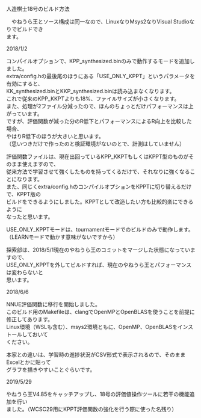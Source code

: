 人造棋士18号のビルド方法  
  
　やねうら王とソース構成は同一なので、LinuxなりMsys2なりVisual Studioなりでビルドでき  
  ます。  
 
2018/1/2  
  
  コンパイルオプションで、KPP_synthesized.binのみで動作するモードを追加しました。  
  extra/config.hの最後尾のほうにある「USE_ONLY_KPPT」というパラメータを有効にすると、  
  KK_synthesized.binとKKP_synthesized.binは読み込まなくなります。  
  これで従来のKPP_KKPTよりも18%、ファイルサイズが小さくなります。  
  また、処理が2ファイル分減ったので、ほんのちょっとだけパフォーマンスは上がっています。  
  ですが、評価関数が減った分のR低下とパフォーマンスによるR向上を比較した場合、  
  やはりR低下のほうが大きいと思います。  
  （思いつきだけで作ったのと検証環境がないのとで、計測はしていません）  
  
  評価関数ファイルは、現在出回っているKPP_KKPTもしくはKPPT型のものがそのまま使えますので、  
  従来方法で学習させて強くしたものを持ってくるだけで、それなりに強くなることになります。  
  また、同じくextra/config.hのコンパイルオプションをKPPTに切り替えるだけで、KPPT版の  
  ビルドをできるようにしました。KPPTとして改造したい方も比較的楽にできるように  
  なったと思います。
  
  USE_ONLY_KPPTモードは、tournamentモードでのビルドのみで動作します。  
  （LEARNモードで動かす意味がないですから）  
  
  探索部は、2018/5/1現在のやねうら王のコミットをマージした状態になっていますので、  
  USE_ONLY_KPPTを外してビルドすれば、現在のやねうら王とパフォーマンスは変わらないと  
  思います。  
  
2018/6/6  
  
  NNUE評価関数に移行を開始しました。  
  このビルド用のMakefileは、clangでOpenMPとOpenBLASを使うことを前提に修正してあります。  
  Linux環境（WSLも含む）、msys2環境ともに、OpenMP、OpenBLASをインストールしておいて  
  ください。  
  
  本家との違いは、学習時の進捗状況がCSV形式で表示されるので、そのままExcelとかに貼って  
  グラフを描きやすいことぐらいです。  
  
2019/5/29  
  
  やねうら王V4.85をキャッチアップし、18号の評価値操作ツールに若干の機能追加を行い  
  ました。（WCSC29用にKPPT評価関数の強化を行う際に使った名残り）  
